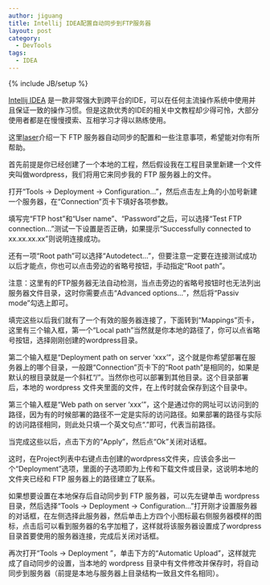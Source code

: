 ```yaml
---
author: jiguang
title: Intellij IDEA配置自动同步到FTP服务器
layout: post
category:
  - DevTools
tags:
  - IDEA
---
```

{% include JB/setup %}

[Intellij IDEA][1] 是一款非常强大到跨平台的IDE，可以在任何主流操作系统中使用并且保证一致的操作习惯。但是这款优秀的IDE的相关中文教程却少得可怜，大部分使用者都是在慢慢摸索、互相学习才得以熟练使用。

这里[laser][2]介绍一下 FTP 服务器自动同步的配置和一些注意事项，希望能对你有所帮助。

首先前提是你已经创建了一个本地的工程，然后假设我在工程目录里新建一个文件夹叫做wordpress，我们将用它来同步我的 FTP 服务器上的文件。

打开“Tools -> Deployment -> Configuration…”，然后点击左上角的小加号新建一个服务器，在“Connection”页卡下填好各项参数。

填写完“FTP host”和“User name”、“Password”之后，可以选择“Test FTP connection…”测试一下设置是否正确，如果提示“Successfully connected to xx.xx.xx.xx”则说明连接成功。

还有一项“Root path”可以选择“Autodetect…”，但要注意一定要在连接测试成功以后才能点，你也可以点击旁边的省略号按钮，手动指定“Root path”。

注意：这里有的FTP服务器无法自动检测，当点击旁边的省略号按钮时也无法列出服务器文件目录，这时你需要点击“Advanced options…”，然后将“Passiv mode”勾选上即可。

填完这些以后我们就有了一个有效的服务器连接了，下面转到“Mappings”页卡，这里有三个输入框，第一个“Local path”当然就是你本地的路径了，你可以点省略号按钮，选择刚刚创建的wordpress目录。

第二个输入框是“Deployment path on server ‘xxx’”，这个就是你希望部署在服务器上的哪个目录，一般跟“Connection”页卡下的“Root path”是相同的，如果是默认的根目录就是一个斜杠“/”。当然你也可以部署到其他目录。这个目录部署后，本地的 wordpress 文件夹里面的文件，在上传时就会保存到这个目录中。

第三个输入框是“Web path on server ‘xxx’”，这个是通过你的网址可以访问到的路径，因为有的时候部署的路径不一定是实际的访问路径。如果部署的路径与实际的访问路径相同，则此处只填一个英文句点“.”即可，代表当前路径。

当完成这些以后，点击下方的“Apply”，然后点“Ok”关闭对话框。

这时，在Project列表中右键点击创建的wordpress文件夹，应该会多出一个“Deployment”选项，里面的子选项即为上传和下载文件或目录，这说明本地的文件夹已经和 FTP 服务器上的路径建立了联系。

如果想要设置在本地保存后自动同步到 FTP 服务器，可以先左键单击 wordpress 目录，然后选择“Tools -> Deployment -> Configuration…”打开刚才设置服务器的对话框，在左侧选择此服务器，然后单击上方四个小图标最右侧服务器模样的图标，点击后可以看到服务器的名字加粗了，这样就将该服务器设置成了wordpress目录首要使用的服务器连接，完成后关闭对话框。

再次打开“Tools -> Deployment ”，单击下方的“Automatic Upload”，这样就完成了自动同步的设置，当本地的 wordpress 目录中有文件修改并保存时，将自动同步到服务器（前提是本地与服务器上目录结构一致且文件名相同）。

 [1]: http://www.jetbrains.com/idea/
 [2]: http://jiguang.github.com